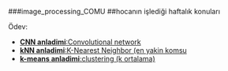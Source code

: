 ###image_processing_COMU
##hocanın işlediği haftalık konuları 

Ödev:

  - [**CNN anladimi**:Convolutional network](CNN.md)
  - [**kNN anladimi**:K-Nearest Neighbor (en yakin komsu ](KNN.md)
  - [**k-means anladimi**:clustering (k ortalama)](Km.md)


